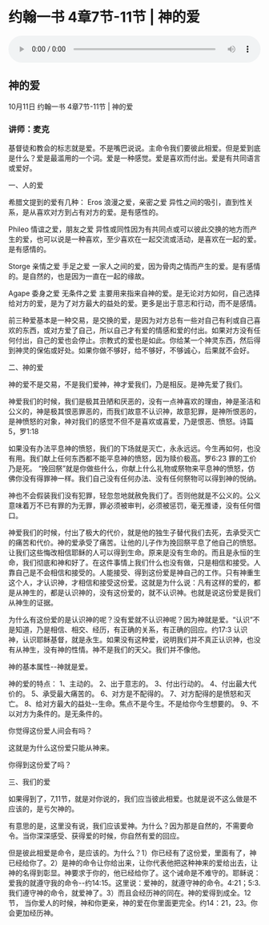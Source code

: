 # 约翰一书 4章7节-11节 | 神的爱

<audio style="width: 100%;" preload="false" controls controlslist="nodownload"><source src="https://file.simai.life/audio/mp3/2020/yue1_4-7-12-201011.mp3" type="audio/mpeg">Your browser does not support the audio element.</audio>

## 神的爱
10月11日 
约翰一书 4章7节-11节 | 神的爱
### 讲师：麦克




基督徒和教会的标志就是爱。不是嘴巴说说。主命令我们要彼此相爱。但是爱到底是什么？爱是最滥用的一个词。爱是一种感觉。爱是喜欢而付出。爱是有共同语言或爱好。

一、人的爱

希腊文提到的爱有几种：
Eros 浪漫之爱，亲密之爱 异性之间的吸引，直到性关系，是从喜欢对方到占有对方的爱。是有感性的。

Phileo 情谊之爱，朋友之爱 异性或同性因为有共同点或可以彼此交换的地方而产生的爱，也可以说是一种喜欢，至少喜欢在一起交流或活动，是喜欢在一起的爱。是有感情的。

Storge 亲情之爱 手足之爱 一家人之间的爱，因为骨肉之情而产生的爱。是有感情的。是自然的，也是因为一直在一起的缘故。

Agape 委身之爱 无条件之爱  主要用来指来自神的爱。是无论对方如何，自己选择给对方的爱，是为了对方最大的益处的爱。更多是出于意志和行动，而不是感情。

前三种爱基本是一种交易，是交换的爱，是因为对方总有一些对自己有利或自己喜欢的东西，或对方爱了自己，所以自己才有爱的情感和爱的付出。如果对方没有任何付出，自己的爱也会停止。宗教式的爱也是如此。你给某一个神灵东西，然后得到神灵的保佑或好处。如果你做不够好，给不够好，不够诚心，后果就不会好。

二、神的爱

神的爱不是交易，不是我们爱神，神才爱我们，乃是相反。是神先爱了我们。

神爱我们的时候，我们是极其丑陋和厌恶的，没有一点神喜欢的理由，神是圣洁和公义的，神是极其恨恶罪恶的，而我们故意不认识神，故意犯罪，是神所恨恶的，是神愤怒的对象，神对我们的感觉不但不是喜欢或喜爱，乃是恨恶、愤怒。诗篇5，罗1:18 

如果没有办法平息神的愤怒，我们的下场就是灭亡，永永远远。今生再如何，也没有用。我们献上任何东西都不能平息神的愤怒，因为赎价极高。罗6:23 罪的工价乃是死。 “挽回祭”就是你做些什么，你献上什么礼物或祭物来平息神的愤怒，仿佛你没有得罪神一样。我们自己没有任何办法、没有任何祭物可以得到神的悦纳。

神也不会假装我们没有犯罪，轻忽忽地就赦免我们了。否则他就是不公义的。公义意味着万不已有罪的为无罪，罪必须被审判，必须被惩罚，毫无推诿，没有任何借口。

神爱我们的时候，付出了极大的代价，就是他的独生子替代我们去死，去承受灭亡的痛苦和代价。神的爱承受了痛苦。让他的儿子作为挽回祭平息了他自己的愤怒。让我们这些悔改相信耶稣的人可以得到生命。原来是没有生命的。而且是永恒的生命，我们彻底和神和好了。在这件事情上我们什么也没有做，只是相信和接受。人靠自己是不会相信和接受的。人能接受、得到这份爱是神自己的工作。只有神重生这个人，才认识神，才相信和接受这份爱。这就是为什么说：凡有这样的爱的，都是从神生的，都是认识神的，没有这份爱的，就不认识神。也就是说这份爱是我们从神生的证据。

为什么有这份爱的是认识神的呢？没有爱就不认识神呢？因为神就是爱。“认识”不是知道，乃是相信、相交、经历，有正确的关系，有正确的回应。约17:3 认识神，认识耶稣基督，就是永生。如果没有这种爱，说明我们并不真正认识神，也没有从神生，没有神的性情。神不是我们的天父。我们并不像他。

神的基本属性--神就是爱。

神的爱的特点：
1、主动的。
2、出于意志的。
3、付出行动的。
4、付出最大代价的。
5、承受最大痛苦的。
6、对方是不配得的。
7、对方配得的是愤怒和灭亡。
8、给对方最大的益处--生命。焦点不是今生。不是给你今生想要的。
9、不以对方为条件的。是无条件的。

你觉得这份爱人间会有吗？

这就是为什么这份爱只能从神来。

你得到这份爱了吗？

三、我们的爱

如果得到了，7,11节，就是对你说的，我们应当彼此相爱。也就是说不这么做是不应该的，是亏欠神的。

有意思的是，这里没有说，我们应该爱神。为什么？因为那是自然的，不需要命令。当你深深感受、获得爱的时候，你自然有爱的回应。

但是彼此相爱是命令，是应该的。为什么？1）你已经有了这份爱，里面有了，神已经给你了。2）是神的命令让你给出来，让你代表他把这种神来的爱给出去，让神的名得到彰显。神要求于你的，他已经给你了。这个诫命是不难守的。耶稣说：爱我的就遵守我的命令--约14:15。这里说：爱神的，就遵守神的命令。4:21；5:3. 我们遵守神的命令，就爱神了。3）而且会经历神的同在。神的爱得到成全。12节， 当你爱人的时候，神和你更亲，神的爱在你里面更完全。约14：21，23。你会更加经历神。
